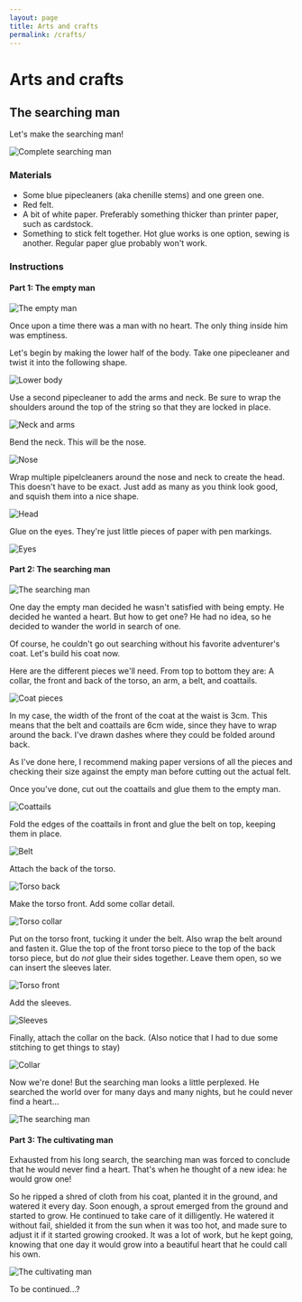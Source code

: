 ```yaml
---
layout: page
title: Arts and crafts
permalink: /crafts/
---
```

# Arts and crafts

## The searching man

Let's make the searching man!

![Complete searching man](/images/searching_man/complete.jpg)

### Materials
- Some blue pipecleaners (aka chenille stems) and one green one.
- Red felt.
- A bit of white paper. Preferably something thicker than printer paper, such as cardstock.
- Something to stick felt together. Hot glue works is one option, sewing is another. Regular paper glue probably won't work.

### Instructions

#### Part 1: The empty man

![The empty man](/images/searching_man/empty_man.jpg)

Once upon a time there was a man with no heart. The only thing inside him was emptiness.

Let's begin by making the lower half of the body. Take one pipecleaner and twist it into the following shape.

![Lower body](/images/searching_man/lower_body.jpg)

Use a second pipecleaner to add the arms and neck. Be sure to wrap the shoulders around the top of the string so that they are locked in place.

![Neck and arms](/images/searching_man/neck_and_arms.jpg)

Bend the neck. This will be the nose.

![Nose](/images/searching_man/nose.jpg)

Wrap multiple pipelcleaners around the nose and neck to create the head. This doesn't have to be exact. Just add as many as you think look good, and squish them into a nice shape.

![Head](/images/searching_man/head.jpg)

Glue on the eyes. They're just little pieces of paper with pen markings.

![Eyes](/images/searching_man/empty_man.jpg)

#### Part 2: The searching man

![The searching man](/images/searching_man/searching_man.jpg)

One day the empty man decided he wasn't satisfied with being empty. He decided he wanted a heart. But how to get one? He had no idea, so he decided to wander the world in search of one.

Of course, he couldn't go out searching without his favorite adventurer's coat. Let's build his coat now.

Here are the different pieces we'll need. From top to bottom they are: A collar, the front and back of the torso, an arm, a belt, and coattails.

![Coat pieces](/images/searching_man/coat_pieces.jpg)

In my case, the width of the front of the coat at the waist is 3cm. This means that the belt and coattails are 6cm wide, since they have to wrap around the back. I've drawn dashes where they could be folded around back.

As I've done here, I recommend making paper versions of all the pieces and checking their size against the empty man before cutting out the actual felt.

Once you've done, cut out the coattails and glue them to the empty man.

![Coattails](/images/searching_man/coattails.jpg)

Fold the edges of the coattails in front and glue the belt on top, keeping them in place.

![Belt](/images/searching_man/belt.jpg)

Attach the back of the torso.

![Torso back](/images/searching_man/torso_back.jpg)

Make the torso front. Add some collar detail.

![Torso collar](/images/searching_man/torso_collar.jpg)

Put on the torso front, tucking it under the belt. Also wrap the belt around and fasten it. Glue the top of the front torso piece to the top of the back torso piece, but do _not_ glue their sides together. Leave them open, so we can insert the sleeves later.

![Torso front](/images/searching_man/torso_front.jpg)

Add the sleeves.

![Sleeves](/images/searching_man/sleeves.jpg)

Finally, attach the collar on the back. (Also notice that I had to due some stitching to get things to stay)

![Collar](/images/searching_man/collar.jpg)

Now we're done! But the searching man looks a little perplexed. He searched the world over for many days and many nights, but he could never find a heart...

![The searching man](/images/searching_man/searching_man.jpg)

#### Part 3: The cultivating man

Exhausted from his long search, the searching man was forced to conclude that he would never find a heart. That's when he thought of a new idea: he would grow one! 

So he ripped a shred of cloth from his coat, planted it in the ground, and watered it every day. Soon enough, a sprout emerged from the ground and started to grow. He continued to take care of it dilligently. He watered it without fail, shielded it from the sun when it was too hot, and made sure to adjust it if it started growing crooked. It was a lot of work, but he kept going, knowing that one day it would grow into a beautiful heart that he could call his own.

![The cultivating man](/images/searching_man/complete.jpg)

To be continued...?
